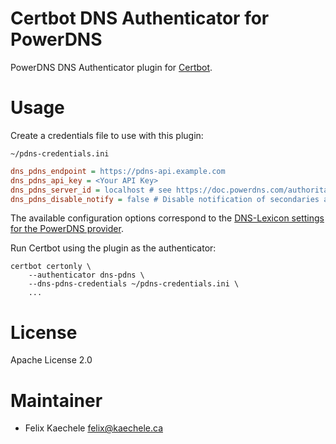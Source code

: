 # Certbot DNS Authenticator for PowerDNS

PowerDNS DNS Authenticator plugin for [Certbot](https://certbot.eff.org).

# Usage

Create a credentials file to use with this plugin:

`~/pdns-credentials.ini`

```ini
dns_pdns_endpoint = https://pdns-api.example.com
dns_pdns_api_key = <Your API Key>
dns_pdns_server_id = localhost # see https://doc.powerdns.com/authoritative/http-api/server.html
dns_pdns_disable_notify = false # Disable notification of secondaries after record changes
```

The available configuration options correspond to the [DNS-Lexicon settings for the PowerDNS provider](https://dns-lexicon.readthedocs.io/en/latest/configuration_reference.html#powerdns).

Run Certbot using the plugin as the authenticator:

```shell
certbot certonly \
    --authenticator dns-pdns \
    --dns-pdns-credentials ~/pdns-credentials.ini \
    ...
```

# License

Apache License 2.0

# Maintainer

- Felix Kaechele <felix@kaechele.ca>
